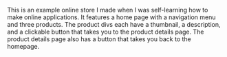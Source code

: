 This is an example online store I made when I was self-learning how to make online applications. It features a home page with a navigation menu and three products. The product divs each have a thumbnail, a description, and a clickable button that takes you to the product details page. The product details page also has a button that takes you back to the homepage.
